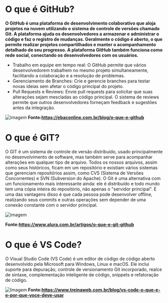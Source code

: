 # O que é GitHub?

**O GitHub é uma plataforma de desenvolvimento colaborativo que aloja projetos na nuvem utilizando o sistema de controle de versões chamado Git. A plataforma ajuda os desenvolvedores a armazenar e administrar o código e faz o registro de mudanças. Geralmente o código é aberto, o que permite realizar projetos compartilhados e manter o acompanhamento detalhado de seu progresso. A plataforma GitHub também funciona como rede social, conectando os desenvolvedores com os usuários.**

* Trabalho em equipe em tempo real: O GitHub permite que vários desenvolvedorem trabalhem no mesmo projeto simultaneamente, facilitando a colaboração e a resolução de problemas.
* Gerenciamento de Branches: Crie e gerencie branches para testar novas ideias sem afetar o código principal do projeto.
* Pull Requests e Reviews: Envie pull requests para solicitar que suas alterações sejam mescladas ao código principal. O sistema de reviews permite que outros desenvolvedores forneçam feedback e sugestões antes da integração.

![imagem](https://github.githubassets.com/assets/illu-copilot-editor-6474457a5b19.png)
**Fonte:<https://ebaconline.com.br/blog/o-que-e-github>**
# O que é GIT?

O GIT é um sistema de controle de versão distribuído, usado principalmente no desenvolvimento de software, mas também serve para acompanhar alterações em qualquer tipo de arquivo. Todos os nossos arquivos, assim como seus históricos, ficam em um repositório e existiam vários sistemas que gerenciam repositórios assim, como CVS (Sistema de Versões Concorrentes) e SVN (Subversion do Apache). O Git é uma alternativa com um funcionamento mais interessante ainda: ele é distribuído e todo mundo tem uma cópia inteira do repositório, não apenas o "servidor principal". E uma das vantagens disso é que cada pessoa pode desenvolver offline, realizando seus commits e outras operações sem depender de uma conexão constante com o servidor principal. 

![imagem](https://lh5.googleusercontent.com/GON_64dRForX0sHEEPo3Ftwzs2y3vm1vSRfM4fXms0NUshggh_BKIIiqm9yddHVtO_jkEnskIZJJGIu26BPh7zu4W1XQ3C1-DJlt3RhHa9ZKz3J2tmoCrBbgcvS48PdhD2auceGd)

**Fonte:<https://www.alura.com.br/artigos/o-que-e-git-github>**

# O que é VS Code?
O Visual Studio Code (VS Code) é um editor de código de código aberto desenvolvido pela Microsoft para Windows, Linux e macOS. Ele inclui suporte para depuração, controle de versionamento Git incorporado, realce de sintaxe, complementação inteligente de código, snippets e refatoração de código.

![Imagem](https://dkrn4sk0rn31v.cloudfront.net/uploads/2021/04/vs-code-configuracoes.png)
**Fonte:<https://www.treinaweb.com.br/blog/vs-code-o-que-e-e-por-que-voce-deve-usar>**
